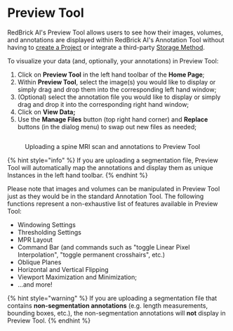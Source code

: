 # Preview Tool

RedBrick AI's Preview Tool allows users to see how their images, volumes, and annotations are displayed within RedBrick AI's Annotation Tool without having to [create a Project](../quick-start/get-started-with-a-project.md#creating-a-project) or integrate a third-party [Storage Method](import-cloud-data.md).

To visualize your data (and, optionally, your annotations) in Preview Tool:

1. Click on **Preview Tool** in the left hand toolbar of the **Home Page**;
2. Within **Preview Tool**, select the image(s) you would like to display or simply drag and drop them into the corresponding left hand window;
3. (Optional) select the annotation file you would like to display or simply drag and drop it into the corresponding right hand window;
4. Click on **View Data;**
5. Use the **Manage Files** button (top right hand corner) and **Replace** buttons (in the dialog menu) to swap out new files as needed;

<figure><img src="../.gitbook/assets/preview-tool.gif" alt=""><figcaption><p>Uploading a spine MRI scan and annotations to Preview Tool</p></figcaption></figure>

{% hint style="info" %}
If you are uploading a segmentation file, Preview Tool will automatically map the annotations and display them as unique Instances in the left hand toolbar.
{% endhint %}

Please note that images and volumes can be manipulated in Preview Tool just as they would be in the standard Annotation Tool. The following functions represent a non-exhaustive list of features available in Preview Tool:

* Windowing Settings
* Thresholding Settings
* MPR Layout
* Command Bar (and commands such as "toggle Linear Pixel Interpolation", "toggle permanent crosshairs", etc.)
* Oblique Planes
* Horizontal and Vertical Flipping
* Viewport Maximization and Minimization;
* ...and more!

{% hint style="warning" %}
If you are uploading a segmentation file that contains **non-segmentation annotations** (e.g. length measurements, bounding boxes, etc.), the non-segmentation annotations will **not** display in Preview Tool.
{% endhint %}
